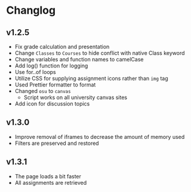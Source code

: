 # Changlog

## v1.2.5

* Fix grade calculation and presentation
* Change `Classes` to `Courses` to hide conflict with native Class keyword
* Change variables and function names to camelCase
* Add log() function for logging
* Use for..of loops
* Utilize CSS for supplying assignment icons rather than `img` tag
* Used Prettier formatter to format
* Changed `osu` to `canvas`
    * Script works on all university canvas sites
* Add icon for discussion topics

## v1.3.0

* Improve removal of iframes to decrease the amount of memory used
* Filters are preserved and restored

## v1.3.1

* The page loads a bit faster
* All assignments are retrieved
